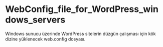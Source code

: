 # WebConfig_file_for_WordPress_windows_servers
Windows sunucu üzerinde WordPress sitelerin düzgün çalışması için kök dizine yüklenecek web.config dosyası.
